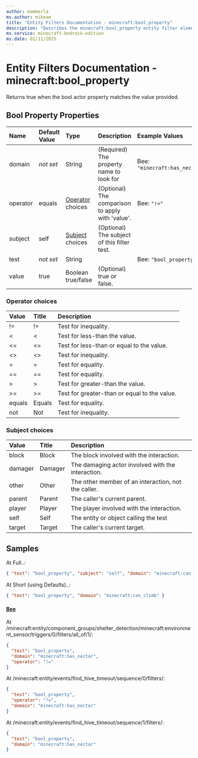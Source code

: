 ```yaml
---
author: mammerla
ms.author: mikeam
title: "Entity Filters Documentation - minecraft:bool_property"
description: "Describes the minecraft:bool_property entity filter element"
ms.service: minecraft-bedrock-edition
ms.date: 02/11/2025 
---
```


# Entity Filters Documentation - minecraft:bool_property

Returns true when the bool actor property matches the value provided.


## Bool Property Properties

|Name       |Default Value |Type |Description |Example Values |
|:----------|:-------------|:----|:-----------|:------------- |
| domain | *not set* | String | (Required) The property name to look for | Bee: `"minecraft:has_nectar"` | 
| operator | equals | [Operator](#operator-choices) choices | (Optional) The comparison to apply with 'value'. | Bee: `"!="` | 
| subject | self | [Subject](#subject-choices) choices | (Optional) The subject of this filter test. |  | 
| test | *not set* | String |  | Bee: `"bool_property"` | 
| value | true | Boolean true/false | (Optional) true or false. |  | 

### Operator choices

|Value       |Title |Description |
|:-----------|:-----|:-----------|
| != | != | Test for inequality.|
| < | < | Test for less-than the value.|
| <= | <= | Test for less-than or equal to the value.|
| <> | <> | Test for inequality.|
| = | = | Test for equality.|
| == | == | Test for equality.|
| > | > | Test for greater-than the value.|
| >= | >= | Test for greater-than or equal to the value.|
| equals | Equals | Test for equality.|
| not | Not | Test for inequality.|

### Subject choices

|Value       |Title |Description |
|:-----------|:-----|:-----------|
| block | Block | The block involved with the interaction.|
| damager | Damager | The damaging actor involved with the interaction.|
| other | Other | The other member of an interaction, not the caller.|
| parent | Parent | The caller's current parent.|
| player | Player | The player involved with the interaction.|
| self | Self | The entity or object calling the test|
| target | Target | The caller's current target.|

## Samples

At Full..: 

```json
{ "test": "bool_property", "subject": "self", "domain": "minecraft:can_climb", "operator": "equals", "value": "true" }
```

At Short (using Defaults)..: 

```json
{ "test": "bool_property", "domain": "minecraft:can_climb" }
```

#### [Bee](https://github.com/Mojang/bedrock-samples/tree/preview/behavior_pack/entities/bee.json)

At /minecraft:entity/component_groups/shelter_detection/minecraft:environment_sensor/triggers/0/filters/all_of/1/: 

```json
{
  "test": "bool_property",
  "domain": "minecraft:has_nectar",
  "operator": "!="
}
```

At /minecraft:entity/events/find_hive_timeout/sequence/0/filters/: 

```json
{
  "test": "bool_property",
  "operator": "!=",
  "domain": "minecraft:has_nectar"
}
```

At /minecraft:entity/events/find_hive_timeout/sequence/1/filters/: 

```json
{
  "test": "bool_property",
  "domain": "minecraft:has_nectar"
}
```

